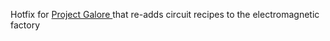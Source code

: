 Hotfix for [Project Galore ](https://github.com/JTnadrooi/Project-Galore) that re-adds circuit recipes to the electromagnetic factory
